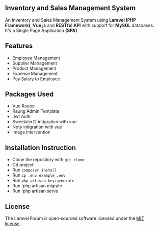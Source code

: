 ## Inventory and Sales Management System 
An Inventory and Sales Management System using __Laravel (PHP Framework)__, __Vue js__ and __RESTful API__ with support for __MySQL__ databases. It's a Single Page Application __(SPA)__

## Features

- Employee Management
- Supplier Management
- Product Management
- Expense Management
- Pay Salary to Employee



## Packages Used

- Vue Router
- Raung Admin Template
- Jwt Auth
- Sweetalert2 intigration with vue
- Noty  intigration with vue
- Image Intervention

## Installation Instruction

- Clone the repository with `git clone`
- Cd project
- Run `composer install`
- Run `cp .env.example .env`
- Run `php artisan key:generate`
- Run `php artisan migrate 
- Run `php artisan serve

## License

The Laravel Forum is open-sourced software licensed under the [MIT license](https://opensource.org/licenses/MIT).

